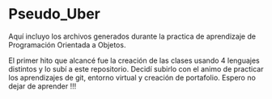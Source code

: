 # Pseudo_Uber
Aquí incluyo los archivos generados durante la practica de aprendizaje de Programación Orientada a Objetos.

El primer hito que alcancé fue la creación de las clases usando 4 lenguajes distintos y lo subí a este repositorio. 
Decidí subirlo con el animo de practicar los aprendizajes de git, entorno virtual y creación de portafolio.
Espero no dejar de aprender !!!
